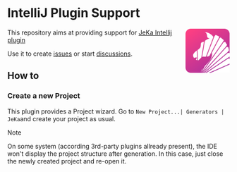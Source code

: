 # IntelliJ Plugin Support
<img src="logo-organisation.png" width="100" align="right" hspace="0"  />


This repository aims at providing support for [JeKa Intellij plugin](https://plugins.jetbrains.com/plugin/24505-jeka)

Use it to create [issues](https://github.com/jeka-dev/ide-intellij-support/issues) or start [discussions](https://github.com/jeka-dev/ide-intellij-support/discussions).

## How to

### Create a new Project

This plugin provides a Project wizard. Go to `New Project...| Generators | JeKa`and create your project as usual.

> [!NOTE]
> On some system (according 3rd-party plugins allready present), the IDE won't display the project structure after generation.
> In this case, just close the newly created project and re-open it. 

